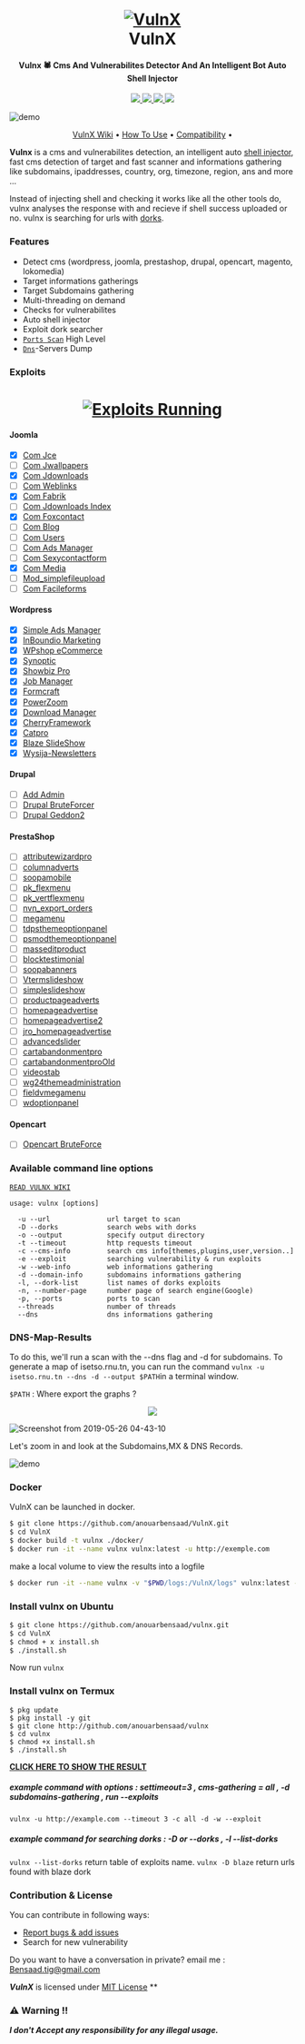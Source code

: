 <h1 align="center">
  <br>
  <a href="https://github.com/anouarbensaad/VulnX"><img src="https://i.ibb.co/kXW18B6/vulnxsmall.png" alt="VulnX"></a>
  <br>
  VulnX
  <br>
</h1>

<h4 align="center">Vulnx 🕷️ Cms And Vulnerabilites Detector And An Intelligent Bot Auto Shell Injector</h4>

<p align="center">
   <a href="https://github.com/anouarbensaad/vulnx/releases">
    <img src="https://img.shields.io/github/release/anouarbensaad/vulnx.svg">
  </a>

  <a href="https://pypi.org/project/vulnx/">
    <img src="https://img.shields.io/badge/pypi-vulnx-red.svg">
  </a>

  <a href="https://github.com/anouarbensaad/vulnx/issues?q=is%3Aissue+is%3Aclosed">
      <img src="https://img.shields.io/github/issues-closed/anouarbensaad/vulnx.svg">
  </a>
  <a href="https://travis-ci.com/anouarbensaad/vulnx">
    <img src="https://img.shields.io/travis/com/anouarbensaad/vulnx.svg">
  </a>
</p>

![demo](https://i.ibb.co/wrZgjWn/New-Project-2.jpg)

<p align="center">
  <a href="https://github.com/anouarbensaad/vulnx/wiki">VulnX Wiki</a> •
  <a href="https://github.com/anouarbensaad/vulnx/wiki/Usage">How To Use</a> •
  <a href="https://github.com/anouarbensaad/vulnx/wiki/Compatibility-&-Dependencies">Compatibility</a> •
</p>

**Vulnx** is a cms and vulnerabilites detection, an intelligent auto [shell injector](https://github.com/anouarbensaad/vulnx/wiki/Usage#run-exploits), fast cms detection of target and fast scanner and informations gathering like subdomains, ipaddresses, country, org, timezone, region, ans and more ...

Instead of injecting shell and checking it works like all the other tools do, vulnx analyses the response with and recieve if shell success uploaded or no. vulnx is searching for urls with [dorks](https://github.com/anouarbensaad/vulnx/wiki/Usage#searching-dorks). 

### Features

- Detect cms (wordpress, joomla, prestashop, drupal, opencart, magento, lokomedia)
- Target informations gatherings
- Target Subdomains gathering
- Multi-threading on demand
- Checks for vulnerabilites
- Auto shell injector
- Exploit dork searcher
- [`Ports Scan`](https://user-images.githubusercontent.com/23563528/58365946-40a83a00-7ec3-11e9-87c5-055ed67109b7.jpg) High Level
- [`Dns`](https://user-images.githubusercontent.com/23563528/58365784-09388e00-7ec1-11e9-8a05-e71fa39f146d.png)-Servers Dump
### Exploits
<h1 align="center">
<a href="https://github.com/anouarbensaad/VulnX"><img src="https://user-images.githubusercontent.com/23563528/58003677-2e03be80-7ad9-11e9-9774-c69a38248c64.gif" alt="Exploits Running"></a>
</h1>

#### Joomla
- [x] [Com Jce            ]('#')
- [ ] [Com Jwallpapers    ]('#')
- [x] [Com Jdownloads     ]('#')
- [ ] [Com Weblinks       ]('#')
- [x] [Com Fabrik         ]('#')
- [ ] [Com Jdownloads Index]('#')
- [x] [Com Foxcontact     ]('#')
- [ ] [Com Blog           ]('#')
- [ ] [Com Users          ]('#')
- [ ] [Com Ads Manager    ]('#')
- [ ] [Com Sexycontactform]('#')
- [x] [Com Media          ]('#')
- [ ] [Mod_simplefileupload]('#')
- [ ] [Com Facileforms    ]('#')

#### Wordpress
- [x] [Simple Ads Manager   ](https://www.exploit-db.com/exploits/36614)
- [x] [InBoundio Marketing  ](https://www.rapid7.com/db/modules/exploit/unix/webapp/wp_inboundio_marketing_file_upload) 
- [x] [WPshop eCommerce     ](https://www.rapid7.com/db/modules/exploit/unix/webapp/wp_wpshop_ecommerce_file_upload)
- [x] [Synoptic             ](https://cxsecurity.com/issue/WLB-2017030099) 
- [x] [Showbiz Pro          ](https://www.exploit-db.com/exploits/35385) 
- [x] [Job Manager          ](https://www.exploit-db.com/exploits/45031) 
- [x] [Formcraft            ](https://www.exploit-db.com/exploits/30002)
- [x] [PowerZoom            ](http://www.exploit4arab.org/exploits/399)
- [x] [Download Manager     ](https://www.exploit-db.com/exploits/35533)
- [x] [CherryFramework      ](https://www.exploit-db.com/exploits/45896)
- [x] [Catpro               ](https://vulners.com/zdt/1337DAY-ID-20256)
- [x] [Blaze SlideShow      ](https://0day.today/exploits/18500)
- [x] [Wysija-Newsletters   ](https://www.exploit-db.com/exploits/33991)

#### Drupal
- [ ] [Add Admin            ]('#')
- [ ] [Drupal BruteForcer   ]('#')
- [ ] [Drupal Geddon2       ]('#')

#### PrestaShop
- [ ] [attributewizardpro   ]('#')
- [ ] [columnadverts        ]('#')
- [ ] [soopamobile          ]('#')
- [ ] [pk_flexmenu          ]('#')
- [ ] [pk_vertflexmenu      ]('#')
- [ ] [nvn_export_orders    ]('#')
- [ ] [megamenu             ]('#')
- [ ] [tdpsthemeoptionpanel ]('#')
- [ ] [psmodthemeoptionpanel]('#')
- [ ] [masseditproduct      ]('#')
- [ ] [blocktestimonial     ]('#')
- [ ] [soopabanners         ]('#')
- [ ] [Vtermslideshow       ]('#')
- [ ] [simpleslideshow      ]('#')
- [ ] [productpageadverts   ]('#')
- [ ] [homepageadvertise    ]('#')
- [ ] [homepageadvertise2   ]('#')
- [ ] [jro_homepageadvertise]('#')
- [ ] [advancedslider       ]('#')
- [ ] [cartabandonmentpro   ]('#')
- [ ] [cartabandonmentproOld]('#')
- [ ] [videostab            ]('#')
- [ ] [wg24themeadministration]('#')
- [ ] [fieldvmegamenu       ]('#')
- [ ] [wdoptionpanel        ]('#')

#### Opencart
- [ ] [Opencart BruteForce]('#')

### Available command line options
[`READ VULNX WIKI`](https://github.com/anouarbensaad/vulnx/wiki/Usage)

    usage: vulnx [options]
    
      -u --url              url target to scan
      -D --dorks            search webs with dorks
      -o --output           specify output directory
      -t --timeout          http requests timeout
      -c --cms-info         search cms info[themes,plugins,user,version..]
      -e --exploit          searching vulnerability & run exploits
      -w --web-info         web informations gathering
      -d --domain-info      subdomains informations gathering
      -l, --dork-list       list names of dorks exploits
      -n, --number-page     number page of search engine(Google)
      -p, --ports           ports to scan
      --threads             number of threads
      --dns                 dns informations gathering

### DNS-Map-Results

To do this, we'll run a scan with the --dns flag and -d for subdomains.
To generate a map of isetso.rnu.tn, you can run the command 
`vulnx -u isetso.rnu.tn --dns -d --output $PATH`in a terminal window.

`$PATH` : Where export the graphs ?

<p align="center">
   <a href="https://github.com/anouarbensaad/vulnx/wiki/Usage#dns-informations-gathering">
    <img src="https://user-images.githubusercontent.com/23563528/58377134-92a79900-7f71-11e9-952f-9fd4e0a751cb.png">
  </a>
</p>


![Screenshot from 2019-05-26 04-43-10](https://user-images.githubusercontent.com/23563528/58377079-cd5d0180-7f70-11e9-9e9f-adf419fe993a.png)


Let's zoom in and look at the Subdomains,MX & DNS Records.

![demo](https://i.ibb.co/2kDLc0t/isetso-rnu-tn.png)

### Docker

VulnX can be launched in docker.

```bash
$ git clone https://github.com/anouarbensaad/VulnX.git
$ cd VulnX
$ docker build -t vulnx ./docker/
$ docker run -it --name vulnx vulnx:latest -u http://exemple.com
```

make a local volume to view the results into a logfile

```bash
$ docker run -it --name vulnx -v "$PWD/logs:/VulnX/logs" vulnx:latest -u http://exemple.com
```

### Install vulnx on Ubuntu


```bash
$ git clone https://github.com/anouarbensaad/vulnx.git
$ cd VulnX
$ chmod + x install.sh
$ ./install.sh
```
Now run `vulnx`

### Install vulnx on Termux

```
$ pkg update
$ pkg install -y git
$ git clone http://github.com/anouarbensaad/vulnx
$ cd vulnx
$ chmod +x install.sh
$ ./install.sh
```
[**CLICK HERE TO SHOW THE RESULT**](https://user-images.githubusercontent.com/23563528/58364091-98847800-7ea6-11e9-9a9a-c27717e4dda1.png)

##### example command with options : settimeout=3 , cms-gathering = all , -d subdomains-gathering , run --exploits
`vulnx -u http://example.com --timeout 3 -c all -d -w --exploit` 

##### example command for searching dorks : -D or --dorks , -l --list-dorks 
`vulnx --list-dorks`
return table of exploits name.
`vulnx -D blaze`
return urls found with blaze dork

### Contribution & License

You can contribute in following ways:

- [Report bugs & add issues](https://github.com/anouarbensaad/VulnX/issues/new)
- Search for new vulnerability

Do you want to have a conversation in private? email me : Bensaad.tig@gmail.com

***VulnX*** is licensed under [MIT License](https://github.com/anouarbensaad/VulnX/blob/master/LICENSE) **

### :warning: Warning !!

***I don't Accept any responsibility for any illegal usage.***
